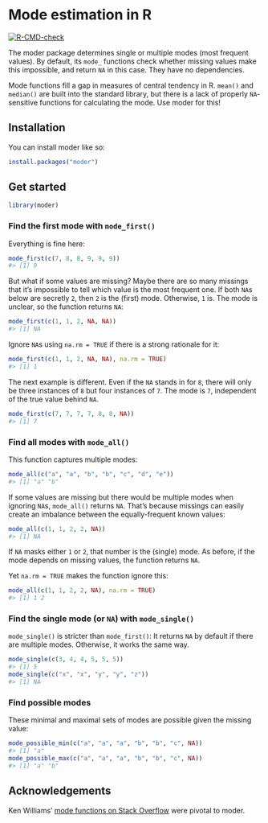 
<!-- README.md is generated from README.Rmd. Please edit that file -->

# Mode estimation in R

<!-- badges: start -->

[![R-CMD-check](https://github.com/lhdjung/moder/actions/workflows/R-CMD-check.yaml/badge.svg)](https://github.com/lhdjung/moder/actions/workflows/R-CMD-check.yaml)

<!-- badges: end -->

The moder package determines single or multiple modes (most frequent
values). By default, its `mode_` functions check whether missing values
make this impossible, and return `NA` in this case. They have no
dependencies.

Mode functions fill a gap in measures of central tendency in R. `mean()`
and `median()` are built into the standard library, but there is a lack
of properly `NA`-sensitive functions for calculating the mode. Use moder
for this!

## Installation

You can install moder like so:

``` r
install.packages("moder")
```

## Get started

``` r
library(moder)
```

### Find the first mode with `mode_first()`

Everything is fine here:

``` r
mode_first(c(7, 8, 8, 9, 9, 9))
#> [1] 9
```

But what if some values are missing? Maybe there are so many missings
that it’s impossible to tell which value is the most frequent one. If
both `NA`s below are secretly `2`, then `2` is the (first) mode.
Otherwise, `1` is. The mode is unclear, so the function returns `NA`:

``` r
mode_first(c(1, 1, 2, NA, NA))
#> [1] NA
```

Ignore `NA`s using `na.rm = TRUE` if there is a strong rationale for it:

``` r
mode_first(c(1, 1, 2, NA, NA), na.rm = TRUE)
#> [1] 1
```

The next example is different. Even if the `NA` stands in for `8`, there
will only be three instances of `8` but four instances of `7`. The mode
is `7`, independent of the true value behind `NA`.

``` r
mode_first(c(7, 7, 7, 7, 8, 8, NA))
#> [1] 7
```

### Find all modes with `mode_all()`

This function captures multiple modes:

``` r
mode_all(c("a", "a", "b", "b", "c", "d", "e"))
#> [1] "a" "b"
```

If some values are missing but there would be multiple modes when
ignoring `NA`s, `mode_all()` returns `NA`. That’s because missings can
easily create an imbalance between the equally-frequent known values:

``` r
mode_all(c(1, 1, 2, 2, NA))
#> [1] NA
```

If `NA` masks either `1` or `2`, that number is the (single) mode. As
before, if the mode depends on missing values, the function returns
`NA`.

Yet `na.rm = TRUE` makes the function ignore this:

``` r
mode_all(c(1, 1, 2, 2, NA), na.rm = TRUE)
#> [1] 1 2
```

### Find the single mode (or `NA`) with `mode_single()`

`mode_single()` is stricter than `mode_first()`: It returns `NA` by
default if there are multiple modes. Otherwise, it works the same way.

``` r
mode_single(c(3, 4, 4, 5, 5, 5))
#> [1] 5
mode_single(c("x", "x", "y", "y", "z"))
#> [1] NA
```

### Find possible modes

These minimal and maximal sets of modes are possible given the missing
value:

``` r
mode_possible_min(c("a", "a", "a", "b", "b", "c", NA))
#> [1] "a"
mode_possible_max(c("a", "a", "a", "b", "b", "c", NA))
#> [1] "a" "b"
```

## Acknowledgements

Ken Williams’ [mode functions on Stack
Overflow](https://stackoverflow.com/questions/2547402/how-to-find-the-statistical-mode/8189441#8189441)
were pivotal to moder.
